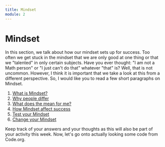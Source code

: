 ```yaml
---
title: Mindset
module: 2
---
```


# Mindset

In this section, we talk about how our mindset sets up for success.  Too often we get stuck in the mindset that we are only good at one thing or that we "talented" in only certain subjects.  Have you ever thought: "I am not a Math person" or "I just can't do that" whatever "that" is?  Well, that is not uncommon.  However, I think it is important that we take a look at this from a different perspective.  So, I would like you to read a few short paragraphs on Mindset.

1. [What is Mindset?](https://mindsetonline.com/whatisit/about/index.html)
2. [Why people differ](https://mindsetonline.com/whatisit/whypeoplediffer/index.html)
3. [What does the mean for me?](https://mindsetonline.com/whatisit/whatdoesthismeanforme/index.html)
4. [How Mindset affect success](https://mindsetonline.com/howmindsetaffects/mindsetforachievement/index.html)
5. [Test your Mindset](https://mindsetonline.com/testyourmindset/step1.php)
6. [Change your Mindset](https://mindsetonline.com/changeyourmindset/natureofchange/index.html)

Keep track of your answers and your thoughts as this will also be part of your activity this week.  Now, let's go onto actually looking some code from Code.org.
